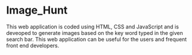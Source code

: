 <h1>Image_Hunt</h1>
This web application is coded using HTML, CSS and JavaScript and is deveoped to generate images based on the key word typed in the given search bar.
This web application can be useful for the users and frequent front end developers.
